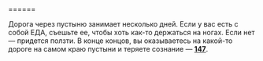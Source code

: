 ======

Дорога через пустыню занимает несколько дней. Если у вас есть с собой ЕДА, съешьте ее, чтобы хоть как-то держаться на ногах. Если нет — придется ползти. В конце концов, вы оказываетесь на какой-то дороге на самом краю пустыни и теряете сознание — [**147**](#n_147).

